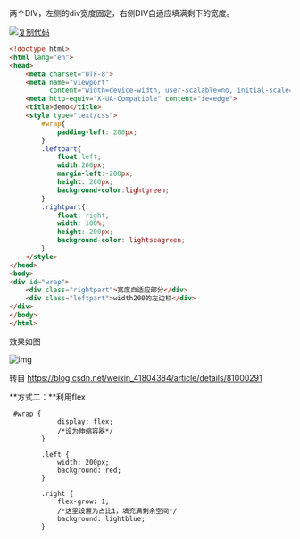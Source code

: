 两个DIV，左侧的div宽度固定，右侧DIV自适应填满剩下的宽度。

[![复制代码](https://common.cnblogs.com/images/copycode.gif)](javascript:void(0);)

```html
<!doctype html>
<html lang="en">
<head>
    <meta charset="UTF-8">
    <meta name="viewport"
          content="width=device-width, user-scalable=no, initial-scale=1.0, maximum-scale=1.0, minimum-scale=1.0">
    <meta http-equiv="X-UA-Compatible" content="ie=edge">
    <title>demo</title>
    <style type="text/css">
        #wrap{
            padding-left: 200px;
        }
        .leftpart{
            float:left;
            width:200px;
            margin-left:-200px;
            height: 200px;
            background-color:lightgreen;
        }
        .rightpart{
            float: right;
            width: 100%;
            height: 200px;
            background-color: lightseagreen;
        }
    </style>
</head>
<body>
<div id="wrap">
    <div class="rightpart">宽度自适应部分</div>
    <div class="leftpart">width200的左边栏</div>
</div>
</body>
</html>
```

效果如图

![img](https://img2018.cnblogs.com/blog/1240180/201907/1240180-20190701171315861-234208203.png)

 转自  https://blog.csdn.net/weixin_41804384/article/details/81000291





**方式二：**利用flex

```
 #wrap {
            display: flex;
            /*设为伸缩容器*/
        }
        
        .left {
            width: 200px;
            background: red;
        }
        
        .right {
            flex-grow: 1;
            /*这里设置为占比1，填充满剩余空间*/
            background: lightblue;
        }
```

